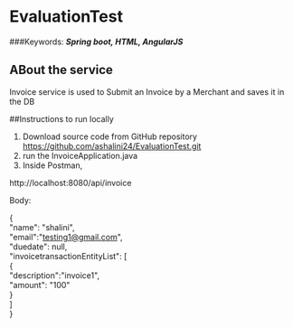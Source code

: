 # EvaluationTest
###Keywords:
 ***Spring boot, HTML, AngularJS***
 
## ABout the service

Invoice service is used to Submit an Invoice by a Merchant and saves it in the DB


##Instructions to run locally
1. Download source code from GitHub repository
https://github.com/ashalini24/EvaluationTest.git
2. run the InvoiceApplication.java
3. Inside Postman,

http://localhost:8080/api/invoice

Body:

{           
  "name": "shalini",    
  "email":"testing1@gmail.com",   
  "duedate": null,      
  "invoicetransactionEntityList":
  [  
    {                 
      "description":"invoice1",     
      "amount": "100"          
    }      
  ]  
}


 
